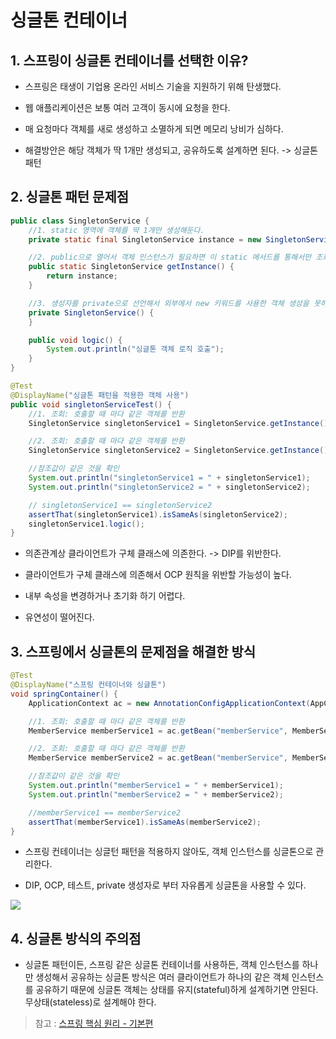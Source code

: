 # 싱글톤 컨테이너

## 1. 스프링이 싱글톤 컨테이너를 선택한 이유?

- 스프링은 태생이 기업용 온라인 서비스 기술을 지원하기 위해 탄생했다.

- 웹 애플리케이션은 보통 여러 고객이 동시에 요청을 한다.

- 매 요청마다 객체를 새로 생성하고 소멸하게 되면 메모리 낭비가 심하다.

- 해결방안은 해당 객체가 딱 1개만 생성되고, 공유하도록 설계하면 된다. -> 싱글톤 패턴

## 2. 싱글톤 패턴 문제점

```java
public class SingletonService {
    //1. static 영역에 객체를 딱 1개만 생성해둔다.
    private static final SingletonService instance = new SingletonService();

    //2. public으로 열어서 객체 인스턴스가 필요하면 이 static 메서드를 통해서만 조회하도록 허용한다.
    public static SingletonService getInstance() {
        return instance;
    }

    //3. 생성자를 private으로 선언해서 외부에서 new 키워드를 사용한 객체 생성을 못하게 막는다.
    private SingletonService() {
    }

    public void logic() {
        System.out.println("싱글톤 객체 로직 호출");
    }
}
```

```java
@Test
@DisplayName("싱글톤 패턴을 적용한 객체 사용")
public void singletonServiceTest() {
    //1. 조회: 호출할 때 마다 같은 객체를 반환
    SingletonService singletonService1 = SingletonService.getInstance();

    //2. 조회: 호출할 때 마다 같은 객체를 반환
    SingletonService singletonService2 = SingletonService.getInstance();

    //참조값이 같은 것을 확인
    System.out.println("singletonService1 = " + singletonService1);
    System.out.println("singletonService2 = " + singletonService2);

    // singletonService1 == singletonService2
    assertThat(singletonService1).isSameAs(singletonService2);
    singletonService1.logic();
}
```

- 의존관계상 클라이언트가 구체 클래스에 의존한다. -> DIP를 위반한다.

- 클라이언트가 구체 클래스에 의존해서 OCP 원칙을 위반할 가능성이 높다.

- 내부 속성을 변경하거나 초기화 하기 어렵다.

- 유연성이 떨어진다.

## 3. 스프링에서 싱글톤의 문제점을 해결한 방식

```java
@Test
@DisplayName("스프링 컨테이너와 싱글톤")
void springContainer() {
    ApplicationContext ac = new AnnotationConfigApplicationContext(AppConfig.class);

    //1. 조회: 호출할 때 마다 같은 객체를 반환
    MemberService memberService1 = ac.getBean("memberService", MemberService.class);

    //2. 조회: 호출할 때 마다 같은 객체를 반환
	MemberService memberService2 = ac.getBean("memberService", MemberService.class);

    //참조값이 같은 것을 확인
    System.out.println("memberService1 = " + memberService1);
    System.out.println("memberService2 = " + memberService2);

    //memberService1 == memberService2
    assertThat(memberService1).isSameAs(memberService2);
}
```

- 스프링 컨테이너는 싱글턴 패턴을 적용하지 않아도, 객체 인스턴스를 싱글톤으로 관리한다.

- DIP, OCP, 테스트, private 생성자로 부터 자유롭게 싱글톤을 사용할 수 있다.

![](https://velog.velcdn.com/images/rollo/post/b6d90203-f109-4c4d-bd98-d8209b0e3c26/image.png)

## 4. 싱글톤 방식의 주의점

- 싱글톤 패턴이든, 스프링 같은 싱글톤 컨테이너를 사용하든, 객체 인스턴스를 하나만 생성해서 공유하는 싱글톤 방식은 여러 클라이언트가 하나의 같은 객체 인스턴스를 공유하기 때문에 싱글톤 객체는 상태를 유지(stateful)하게 설계하기면 안된다. 무상태(stateless)로 설계해야 한다.

> 참고 : [스프링 핵심 원리 - 기본편](https://www.inflearn.com/course/%EC%8A%A4%ED%94%84%EB%A7%81-%ED%95%B5%EC%8B%AC-%EC%9B%90%EB%A6%AC-%EA%B8%B0%EB%B3%B8%ED%8E%B8)
